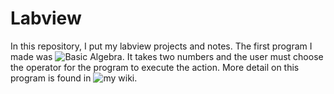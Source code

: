 # Labview
In this repository, I put my labview projects and notes. 
The first program I made was ![Basic Algebra](https://github.com/Roxa-na/Labview/tree/main/basicAlgebra). It takes two numbers and the user must choose the operator for the program to execute the action. More detail on this program is found in ![my wiki](https://github.com/Roxa-na/Labview.wiki).
